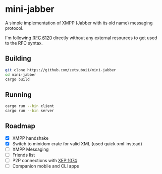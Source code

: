 # mini-jabber

A simple implementation of [XMPP](https://xmpp.org/) (Jabber with its old name) messaging protocol.

I'm following [RFC 6120](https://datatracker.ietf.org/doc/rfc6120/) directly without any external
resources to get used to the RFC syntax.

## Building
```bash
git clone https://github.com/zetsuboii/mini-jabber
cd mini-jabber
cargo build
```

## Running
```bash
cargo run --bin client
cargo run --bin server
```

## Roadmap
- [X] XMPP handshake
- [X] Switch to minidom crate for valid XML (used quick-xml instead)
- [ ] XMPP Messaging
- [ ] Friends list
- [ ] P2P connections with [XEP 1074](https://xmpp.org/extensions/xep-0174.html)
- [ ] Companion mobile and CLI apps
